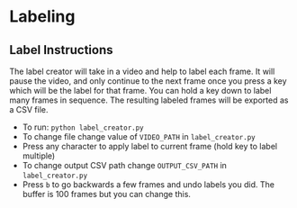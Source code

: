 # Labeling

## Label Instructions

The label creator will take in a video and help to label each frame. It will pause the video, and only continue to the next frame once you press a key which will be the label for that frame. You can hold a key down to label many frames in sequence. The resulting labeled frames will be exported as a CSV file. 

- To run: `python label_creator.py`
- To change file change value of `VIDEO_PATH` in `label_creator.py`
- Press any character to apply label to current frame (hold key to label multiple)
- To change output CSV path change `OUTPUT_CSV_PATH` in `label_creator.py`
- Press `b` to go backwards a few frames and undo labels you did. The buffer is 100 frames but you can change this.